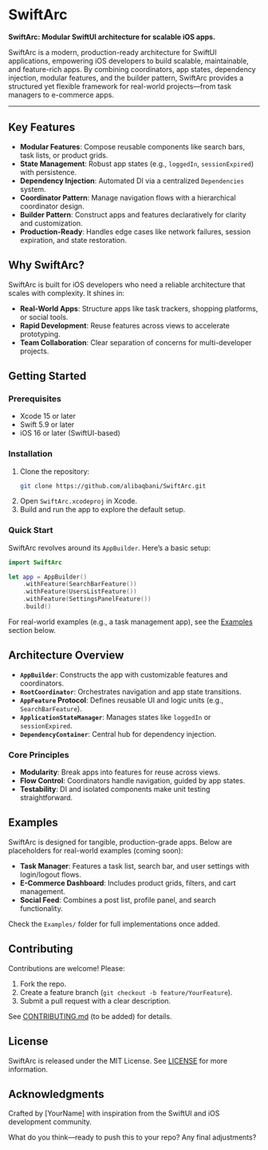 # SwiftArc

**SwiftArc: Modular SwiftUI architecture for scalable iOS apps.**

SwiftArc is a modern, production-ready architecture for SwiftUI applications, empowering iOS developers to build scalable, maintainable, and feature-rich apps. By combining coordinators, app states, dependency injection, modular features, and the builder pattern, SwiftArc provides a structured yet flexible framework for real-world projects—from task managers to e-commerce apps.

---

## Key Features
- **Modular Features**: Compose reusable components like search bars, task lists, or product grids.
- **State Management**: Robust app states (e.g., `loggedIn`, `sessionExpired`) with persistence.
- **Dependency Injection**: Automated DI via a centralized `Dependencies` system.
- **Coordinator Pattern**: Manage navigation flows with a hierarchical coordinator design.
- **Builder Pattern**: Construct apps and features declaratively for clarity and customization.
- **Production-Ready**: Handles edge cases like network failures, session expiration, and state restoration.

## Why SwiftArc?
SwiftArc is built for iOS developers who need a reliable architecture that scales with complexity. It shines in:
- **Real-World Apps**: Structure apps like task trackers, shopping platforms, or social tools.
- **Rapid Development**: Reuse features across views to accelerate prototyping.
- **Team Collaboration**: Clear separation of concerns for multi-developer projects.

## Getting Started

### Prerequisites
- Xcode 15 or later
- Swift 5.9 or later
- iOS 16 or later (SwiftUI-based)

### Installation
1. Clone the repository:
   ```bash
   git clone https://github.com/alibaqbani/SwiftArc.git
   ```
2. Open `SwiftArc.xcodeproj` in Xcode.
3. Build and run the app to explore the default setup.

### Quick Start
SwiftArc revolves around its `AppBuilder`. Here’s a basic setup:
```swift
import SwiftArc

let app = AppBuilder()
    .withFeature(SearchBarFeature())
    .withFeature(UsersListFeature())
    .withFeature(SettingsPanelFeature())
    .build()
```

For real-world examples (e.g., a task management app), see the [Examples](#examples) section below.

## Architecture Overview
- **`AppBuilder`**: Constructs the app with customizable features and coordinators.
- **`RootCoordinator`**: Orchestrates navigation and app state transitions.
- **`AppFeature` Protocol**: Defines reusable UI and logic units (e.g., `SearchBarFeature`).
- **`ApplicationStateManager`**: Manages states like `loggedIn` or `sessionExpired`.
- **`DependencyContainer`**: Central hub for dependency injection.

### Core Principles
- **Modularity**: Break apps into features for reuse across views.
- **Flow Control**: Coordinators handle navigation, guided by app states.
- **Testability**: DI and isolated components make unit testing straightforward.

## Examples
SwiftArc is designed for tangible, production-grade apps. Below are placeholders for real-world examples (coming soon):
- **Task Manager**: Features a task list, search bar, and user settings with login/logout flows.
- **E-Commerce Dashboard**: Includes product grids, filters, and cart management.
- **Social Feed**: Combines a post list, profile panel, and search functionality.

Check the `Examples/` folder for full implementations once added.

## Contributing
Contributions are welcome! Please:
1. Fork the repo.
2. Create a feature branch (`git checkout -b feature/YourFeature`).
3. Submit a pull request with a clear description.

See [CONTRIBUTING.md](#) (to be added) for details.

## License
SwiftArc is released under the MIT License. See [LICENSE](LICENSE) for more information.

## Acknowledgments
Crafted by [YourName] with inspiration from the SwiftUI and iOS development community.

What do you think—ready to push this to your repo? Any final adjustments?
